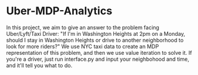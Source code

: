 # Uber-MDP-Analytics
In this project, we aim to give an answer to the problem facing Uber/Lyft/Taxi Driver: "If I'm in Washington Heights at 2pm on a Monday, should I stay in Washington Heights or drive to another neighborhood to look for more riders?"
We use NYC taxi data to create an MDP representation of this problem, and then we use value iteration to solve it.
If you're a driver, just run interface.py and input your neighbohood and time, and it'll tell you what to do.
